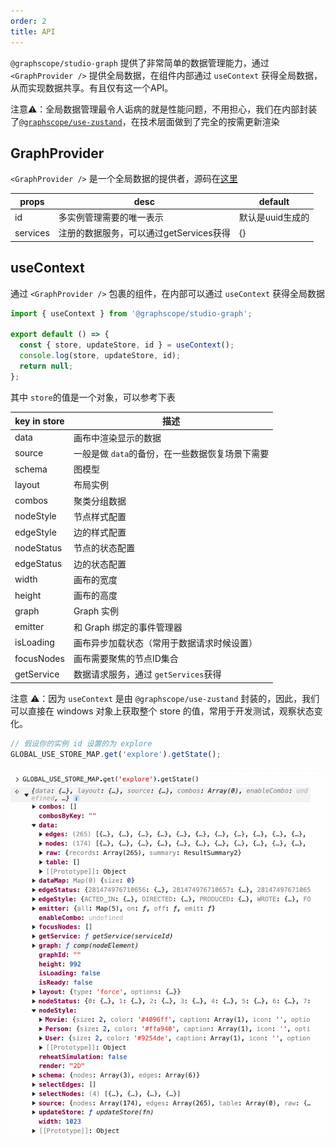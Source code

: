 ```yaml
---
order: 2
title: API
---
```


`@graphscope/studio-graph` 提供了非常简单的数据管理能力，通过 `<GraphProvider />` 提供全局数据，在组件内部通过 `useContext` 获得全局数据，从而实现数据共享。有且仅有这一个API。

注意⚠️：全局数据管理最令人诟病的就是性能问题，不用担心，我们在内部封装了[`@graphscope/use-zustand`](https://github.com/GraphScope/portal/blob/main/packages/use-zustand/src/index.tsx#L84)，在技术层面做到了完全的按需更新渲染

## GraphProvider

`<GraphProvider />` 是一个全局数据的提供者，源码在[这里](https://github.com/GraphScope/portal/blob/main/packages/studio-graph/src/hooks/useContext.tsx#L101)

| props    | desc                                    | default          |
| -------- | --------------------------------------- | ---------------- |
| id       | 多实例管理需要的唯一表示                | 默认是uuid生成的 |
| services | 注册的数据服务，可以通过getServices获得 | {}               |

## useContext

通过 `<GraphProvider />` 包裹的组件，在内部可以通过 `useContext` 获得全局数据

```jsx | pure
import { useContext } from '@graphscope/studio-graph';

export default () => {
  const { store, updateStore, id } = useContext();
  console.log(store, updateStore, id);
  return null;
};
```

其中 `store`的值是一个对象，可以参考下表

| key in store | 描述                                            |
| ------------ | ----------------------------------------------- |
| data         | 画布中渲染显示的数据                            |
| source       | 一般是做 `data`的备份，在一些数据恢复场景下需要 |
| schema       | 图模型                                          |
| layout       | 布局实例                                        |
| combos       | 聚类分组数据                                    |
| nodeStyle    | 节点样式配置                                    |
| edgeStyle    | 边的样式配置                                    |
| nodeStatus   | 节点的状态配置                                  |
| edgeStatus   | 边的状态配置                                    |
| width        | 画布的宽度                                      |
| height       | 画布的高度                                      |
| graph        | Graph 实例                                      |
| emitter      | 和 Graph 绑定的事件管理器                       |
| isLoading    | 画布异步加载状态（常用于数据请求时候设置）      |
| focusNodes   | 画布需要聚焦的节点ID集合                        |
| getService   | 数据请求服务，通过 `getServices`获得            |

注意 ⚠️：因为 `useContext` 是由 `@graphscope/use-zustand` 封装的，因此，我们可以直接在 windows 对象上获取整个 store 的值，常用于开发测试，观察状态变化。

```js | pure
// 假设你的实例 id 设置的为 explore
GLOBAL_USE_STORE_MAP.get('explore').getState();
```

![global store](./images/global-store.png)
